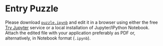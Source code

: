 # Entry Puzzle
Please download [`puzzle.ipynb`](puzzle.ipynb) and edit it in a browser using either the free
[Try Jupyter](https://tmpnb.org) service or a local installation of Jupyter/IPython Notebook.
Attach the edited file with your application preferably as PDF or, alternatively, in Notebook format (`.ipynb`).
